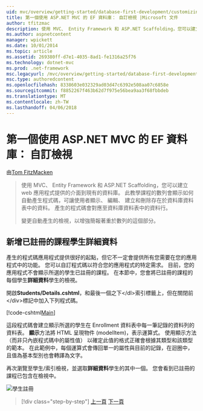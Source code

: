 ```yaml
---
uid: mvc/overview/getting-started/database-first-development/customizing-a-view
title: 第一個使用 ASP.NET MVC 的 EF 資料庫： 自訂檢視 |Microsoft 文件
author: tfitzmac
description: 使用 MVC、 Entity Framework 和 ASP.NET Scaffolding，您可以建立 web 應用程式提供的介面到現有的資料庫。 此教學課程里...
ms.author: aspnetcontent
manager: wpickett
ms.date: 10/01/2014
ms.topic: article
ms.assetid: 269380ff-d7e1-4035-8ad1-fe1316a25f76
ms.technology: dotnet-mvc
ms.prod: .net-framework
msc.legacyurl: /mvc/overview/getting-started/database-first-development/customizing-a-view
msc.type: authoredcontent
ms.openlocfilehash: 8338603e032329ad03d47c6392e508aa07c6858e
ms.sourcegitcommit: f8852267f463b62d7f975e56bea9aa3f68fbbdeb
ms.translationtype: MT
ms.contentlocale: zh-TW
ms.lasthandoff: 04/06/2018
---
```

<a name="ef-database-first-with-aspnet-mvc-customizing-a-view"></a>第一個使用 ASP.NET MVC 的 EF 資料庫： 自訂檢視
====================
由[Tom FitzMacken](https://github.com/tfitzmac)

> 使用 MVC、 Entity Framework 和 ASP.NET Scaffolding，您可以建立 web 應用程式提供的介面到現有的資料庫。 此教學課程的數列會顯示如何自動產生程式碼，可讓使用者顯示、 編輯、 建立和刪除存在於資料庫資料表中的資料。 產生的程式碼會對應至資料庫資料表中的資料行。
> 
> 變更自動產生的檢視，以增強簡報著重於數列的這個部分。


## <a name="add-enrolled-courses-to-student-details"></a>新增已註冊的課程學生詳細資料

產生的程式碼應用程式提供很好的起點，但它不一定會提供所有您需要在您的應用程式中的功能。 您可以自訂程式碼以符合您的應用程式的特定需求。 目前，您的應用程式不會顯示所選的學生已註冊的課程。 在本節中，您會將已註冊的課程的每個學生**詳細資料**學生的檢視。

開啟**Students/Details.cshtml**，和最後一個之下&lt;/dl&gt;索引標籤上，但在關閉前&lt;/div&gt;標記中加入下列程式碼。

[!code-cshtml[Main](customizing-a-view/samples/sample1.cshtml)]

這段程式碼會建立顯示所選的學生在 Enrollment 資料表中每一筆記錄的資料列的資料表。 **顯示**方法將 HTML 呈現物件 (modelItem)，表示運算式。 使用顯示方法 （而非只內嵌程式碼中的屬性值） 以確定此值的格式正確會根據其類型和該類型的範本。 在此範例中，每個運算式會傳回單一的屬性與目前的記錄，在迴圈中，且值為基本型別也會轉譯為文字。

再次瀏覽至學生/索引檢視，並選取**詳細資料**學生的其中一個。 您會看到已註冊的課程已包含在檢視中。

![學生註冊](customizing-a-view/_static/image1.png)

> [!div class="step-by-step"]
> [上一頁](changing-the-database.md)
> [下一頁](enhancing-data-validation.md)
